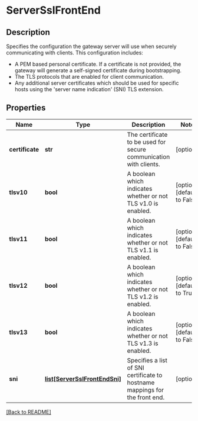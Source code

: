 # ServerSslFrontEnd

## Description

Specifies the configuration the gateway server will use when securely
communicating with clients. This configuration includes:
  * A PEM based personal certificate. If a certificate is
    not provided, the gateway will generate a self-signed certificate
    during bootstrapping.
  * The TLS protocols that are enabled for client communication.
  * Any additional server certificates which should be used for
    specific hosts using the 'server name indication' (SNI) TLS
    extension.


## Properties

Name | Type | Description | Notes
------------ | ------------- | ------------- | -------------
**certificate** | **str** | The certificate to be used for secure communication with clients.  | [optional] 
**tlsv10** | **bool** | A boolean which indicates whether or not TLS v1.0 is enabled.  | [optional] [default to False]
**tlsv11** | **bool** | A boolean which indicates whether or not TLS v1.1 is enabled.  | [optional] [default to False]
**tlsv12** | **bool** | A boolean which indicates whether or not TLS v1.2 is enabled.  | [optional] [default to True]
**tlsv13** | **bool** | A boolean which indicates whether or not TLS v1.3 is enabled.  | [optional] [default to False]
**sni** | [**list[ServerSslFrontEndSni]**](ServerSslFrontEndSni.md) | Specifies a list of SNI certificate to hostname mappings for the front end.  | [optional] 

[[Back to README]](../README.md)



